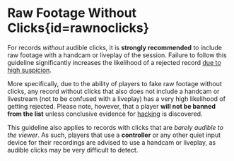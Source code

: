 <div class='panel fade js-scroll-anim' data-anim='fade'>

# Raw Footage Without Clicks{id=rawnoclicks}

For records *without* audible clicks, it is __strongly recommended__ to include raw footage with a handcam or liveplay of the session. Failure to follow this guideline significantly increases the likelihood of a rejected record [due to high suspicion](/guidelines/ucs). 

More specifically, due to the ability of players to fake raw footage without clicks, any record without clicks that also does not include a handcam or livestream (not to be confused with a liveplay) has a very high likelihood of getting rejected. Please note, however, that a player **will not be banned from the list** unless conclusive evidence for [hacking](/guidelines/hacks) is discovered.  

This guideline also applies to records with clicks that are *barely audible to the viewer*. As such, players that use a __controller__ or any other quiet input device for their recordings are advised to use a handcam or liveplay, as audible clicks may be very difficult to detect.

</div>

